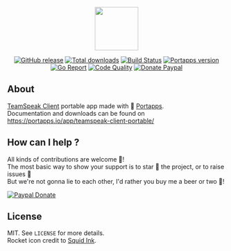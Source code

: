 <p align="center"><a href="https://portapps.io/app/teamspeak-client-portable/" target="_blank"><img width="100" src="https://github.com/portapps/teamspeak-client-portable/blob/master/res/papp.png"></a></p>

<p align="center">
  <a href="https://portapps.io/app/teamspeak-client-portable/#download"><img src="https://img.shields.io/github/release/portapps/teamspeak-client-portable.svg?style=flat-square" alt="GitHub release"></a>
  <a href="https://portapps.io/app/teamspeak-client-portable/#download"><img src="https://img.shields.io/github/downloads/portapps/teamspeak-client-portable/total.svg?style=flat-square" alt="Total downloads"></a>
  <a href="https://travis-ci.com/portapps/teamspeak-client-portable"><img src="https://img.shields.io/travis/com/portapps/teamspeak-client-portable/master.svg?style=flat-square" alt="Build Status"></a>
  <a href="https://github.com/portapps/portapps"><img src="https://img.shields.io/badge/portapps-1.20.3-479fdb.svg?style=flat-square" alt="Portapps version"></a>
  <a href="https://goreportcard.com/report/github.com/portapps/teamspeak-client-portable"><img src="https://goreportcard.com/badge/github.com/portapps/teamspeak-client-portable?style=flat-square" alt="Go Report"></a>
  <a href="https://www.codacy.com/app/portapps/teamspeak-client-portable"><img src="https://img.shields.io/codacy/grade/ed37fe9f437945079bd306ef1e871652.svg?style=flat-square" alt="Code Quality"></a>
  <a href="https://www.paypal.com/cgi-bin/webscr?cmd=_s-xclick&hosted_button_id=WQD7AQGPDEPSG"><img src="https://img.shields.io/badge/donate-paypal-7057ff.svg?style=flat-square" alt="Donate Paypal"></a>
</p>

## About

[TeamSpeak Client](https://www.teamspeak.com) portable app made with 🚀 [Portapps](https://portapps.io).<br />
Documentation and downloads can be found on https://portapps.io/app/teamspeak-client-portable/

## How can I help ?

All kinds of contributions are welcome :raised_hands:!<br />
The most basic way to show your support is to star :star2: the project, or to raise issues :speech_balloon:<br />
But we're not gonna lie to each other, I'd rather you buy me a beer or two :beers:!

[![Paypal Donate](https://portapps.io/img/paypal-donate.png)](https://www.paypal.com/cgi-bin/webscr?cmd=_s-xclick&hosted_button_id=WQD7AQGPDEPSG)

## License

MIT. See `LICENSE` for more details.<br />
Rocket icon credit to [Squid Ink](http://thesquid.ink).
